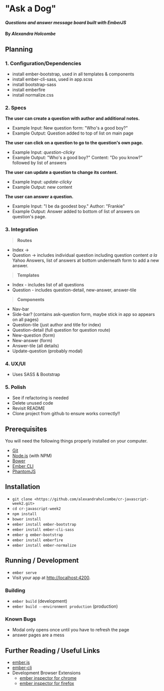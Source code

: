 # "Ask a Dog"

#### _Questions and answer message board built with EmberJS_

#### By _**Alexandra Holcombe**_

## Planning
### **1.  Configuration/Dependencies**  
  * install ember-bootstrap, used in all templates & components
  * install ember-cli-sass, used in app.scss  
  * install bootstrap-sass
  * install emberfire
  * install normalize.css

### **2.  Specs**  

  **The user can create a question with author and additional notes.**  
  * Example Input: New question form: "Who's a good boy?"  
  * Example Output: Question added to top of list on main page  

  **The user can click on a question to go to the question's own page.**  
  * Example Input: *question-clicky*
  * Example Output: "Who's a good boy?" Content: "Do you know?" followed by list of answers  

  **The user can update a question to change its content.**  
  * Example Input: *update-clicky*
  * Example Output: new content  

  **The user can answer a question.**  
  * Example Input: "I be da goodest boy." Author: "Frankie"
  * Example Output: Answer added to bottom of list of answers on question's page.  

### **3.  Integration**  

> **Routes**  
  * Index ->
  * Question -> includes individual question including question content _a la_ Yahoo Answers, list of answers at bottom underneath form to add a new answer.  

> **Templates**  
  * Index - includes list of all questions
  * Question - includes question-detail, new-answer, answer-tile

> **Components**  
  * Nav-bar
  * Side-bar? (contains ask-question form, maybe stick in app so appears on all pages)
  * Question-tile (just author and title for index)
  * Question-detail (full question for question route)
  * New-question (form)
  * New-answer (form)
  * Answer-tile (all details)
  * Update-question (probably modal)

### **4.  UX/UI**  
  * Uses SASS & Bootstrap

### **5.  Polish**  
  * See if refactoring is needed
  * Delete unused code
  * Revisit README
  * Clone project from github to ensure works correctly!!

## Prerequisites

You will need the following things properly installed on your computer.

* [Git](https://git-scm.com/)
* [Node.js](https://nodejs.org/) (with NPM)
* [Bower](https://bower.io/)
* [Ember CLI](https://ember-cli.com/)
* [PhantomJS](http://phantomjs.org/)

## Installation

* `git clone <https://github.com/alexandraholcombe/cr-javascript-week2.git>`
* `cd cr-javascript-week2`
* `npm install`
* `bower install`
* `ember install ember-bootstrap`
* `ember install ember-cli-sass`
* `ember g ember-bootstrap`
* `ember install emberfire`
* `ember install ember-normalize`

## Running / Development

* `ember serve`
* Visit your app at [http://localhost:4200](http://localhost:4200).

### Building

* `ember build` (development)
* `ember build --environment production` (production)

### Known Bugs
* Modal only opens once until you have to refresh the page
* answer pages are a mess

## Further Reading / Useful Links

* [ember.js](http://emberjs.com/)
* [ember-cli](https://ember-cli.com/)
* Development Browser Extensions
  * [ember inspector for chrome](https://chrome.google.com/webstore/detail/ember-inspector/bmdblncegkenkacieihfhpjfppoconhi)
  * [ember inspector for firefox](https://addons.mozilla.org/en-US/firefox/addon/ember-inspector/)
